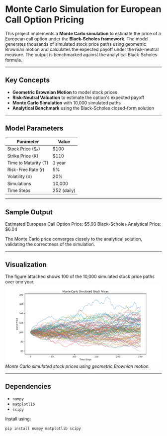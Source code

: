 # Monte Carlo Simulation for European Call Option Pricing

This project implements a **Monte Carlo simulation** to estimate the price of a European call option under the **Black-Scholes framework**. The model generates thousands of simulated stock price paths using geometric Brownian motion and calculates the expected payoff under the risk-neutral measure. The output is benchmarked against the analytical Black-Scholes formula.

---

## Key Concepts

- **Geometric Brownian Motion** to model stock prices  
- **Risk-Neutral Valuation** to estimate the option's expected payoff  
- **Monte Carlo Simulation** with 10,000 simulated paths  
- **Analytical Benchmark** using the Black-Scholes closed-form solution

---

## Model Parameters

| Parameter     | Value     |
|---------------|-----------|
| Stock Price (S₀) | $100      |
| Strike Price (K) | $110      |
| Time to Maturity (T) | 1 year   |
| Risk-Free Rate (r) | 5%        |
| Volatility (σ) | 20%       |
| Simulations   | 10,000    |
| Time Steps    | 252 (daily) |

---

## Sample Output

Estimated European Call Option Price: $5.93
Black-Scholes Analytical Price: $6.04



The Monte Carlo price converges closely to the analytical solution, validating the correctness of the simulation.

---

## Visualization

The figure attached shows 100 of the 10,000 simulated stock price paths over one year.
![Simulated Stock Paths](myplot.png)
*Monte Carlo simulated stock prices using geometric Brownian motion.*

---

## Dependencies

- `numpy`  
- `matplotlib`  
- `scipy`

Install using:

```bash
pip install numpy matplotlib scipy
